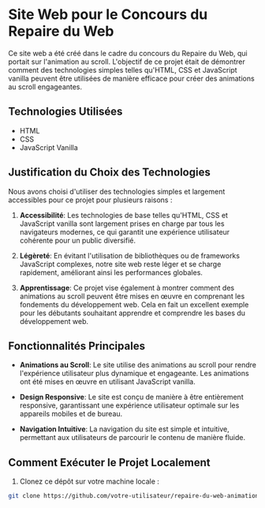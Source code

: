 # Site Web pour le Concours du Repaire du Web

Ce site web a été créé dans le cadre du concours du Repaire du Web, qui portait sur l'animation au scroll. L'objectif de ce projet était de démontrer comment des technologies simples telles qu'HTML, CSS et JavaScript vanilla peuvent être utilisées de manière efficace pour créer des animations au scroll engageantes.

## Technologies Utilisées

- HTML
- CSS
- JavaScript Vanilla

## Justification du Choix des Technologies

Nous avons choisi d'utiliser des technologies simples et largement accessibles pour ce projet pour plusieurs raisons :

1. **Accessibilité**: Les technologies de base telles qu'HTML, CSS et JavaScript vanilla sont largement prises en charge par tous les navigateurs modernes, ce qui garantit une expérience utilisateur cohérente pour un public diversifié.

2. **Légèreté**: En évitant l'utilisation de bibliothèques ou de frameworks JavaScript complexes, notre site web reste léger et se charge rapidement, améliorant ainsi les performances globales.

3. **Apprentissage**: Ce projet vise également à montrer comment des animations au scroll peuvent être mises en œuvre en comprenant les fondements du développement web. Cela en fait un excellent exemple pour les débutants souhaitant apprendre et comprendre les bases du développement web.

## Fonctionnalités Principales

- **Animations au Scroll**: Le site utilise des animations au scroll pour rendre l'expérience utilisateur plus dynamique et engageante. Les animations ont été mises en œuvre en utilisant JavaScript vanilla.

- **Design Responsive**: Le site est conçu de manière à être entièrement responsive, garantissant une expérience utilisateur optimale sur les appareils mobiles et de bureau.

- **Navigation Intuitive**: La navigation du site est simple et intuitive, permettant aux utilisateurs de parcourir le contenu de manière fluide.

## Comment Exécuter le Projet Localement

1. Clonez ce dépôt sur votre machine locale :

```bash
git clone https://github.com/votre-utilisateur/repaire-du-web-animation-scroll.git

